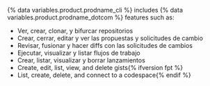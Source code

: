 {% data variables.product.prodname_cli %} includes {% data variables.product.prodname_dotcom %} features such as:

- Ver, crear, clonar, y bifurcar repositorios
- Crear, cerrar, editar y ver las propuestas y solicitudes de cambio
- Revisar, fusionar y hacer diffs con las solicitudes de cambios
- Ejecutar, visualizar y listar flujos de trabajo
- Crear, listar, visualizar y borrar lanzamientos
- Create, edit, list, view, and delete gists{% ifversion fpt %}
- List, create, delete, and connect to a codespace{% endif %}
